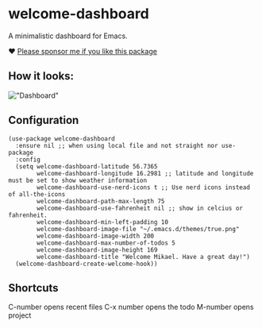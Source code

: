 # welcome-dashboard
A minimalistic dashboard for Emacs.

 ❤️ [Please sponsor me if you like this package](https://github.com/sponsors/konrad1977)

## How it looks:
!["Dashboard"](https://github.com/konrad1977/welcome-dashboard/blob/main/screenshots/screenshot_1.png)

## Configuration

```elisp
(use-package welcome-dashboard
  :ensure nil ;; when using local file and not straight nor use-package
  :config
  (setq welcome-dashboard-latitude 56.7365
        welcome-dashboard-longitude 16.2981 ;; latitude and longitude must be set to show weather information
        welcome-dashboard-use-nerd-icons t ;; Use nerd icons instead of all-the-icons
        welcome-dashboard-path-max-length 75
        welcome-dashboard-use-fahrenheit nil ;; show in celcius or fahrenheit.
        welcome-dashboard-min-left-padding 10
        welcome-dashboard-image-file "~/.emacs.d/themes/true.png"
        welcome-dashboard-image-width 200
        welcome-dashboard-max-number-of-todos 5
        welcome-dashboard-image-height 169
        welcome-dashboard-title "Welcome Mikael. Have a great day!")
  (welcome-dashboard-create-welcome-hook))
  ```
  
  ## Shortcuts
  C-number opens recent files
  C-x number opens the todo
  M-number opens project
